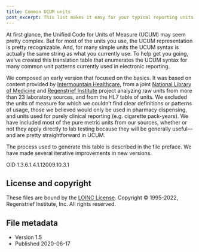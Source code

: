 ```yaml
---
title: Common UCUM units
post_excerpt: This list makes it easy for your typical reporting units of measure.
---
```


At first glance, the Unified Code for Units of Measure (UCUM) may seem pretty complex. But for most of the units you use, the UCUM representation is pretty recognizable. And, for many simple units the UCUM syntax is actually the same string as what you currently use. To help get you going, we’ve created this translation table that enumerates the UCUM syntax for many common unit patterns currently used in electronic reporting.

We composed an early version that focused on the basics. It was based on content provided by [Intermountain Healthcare](http://intermountainhealthcare.org/), from a joint [National Library of Medicine](http://www.lhncbc.nlm.nih.gov/) and [Regenstrief Institute](http://regenstrief.org/) project analyzing raw units from more than 23 laboratory sources, and from the HL7 table of units. We excluded the units of measure for which we couldn’t find clear definitions or patterns of usage, those we believed would only be used in pharmacy dispensing, and units used for purely clinical reporting (e.g. cigarette pack-years). We have included most of the pure metric units from our sources, whether or not they apply directly to lab testing because they will be generally useful—and are pretty straightforward in UCUM.

The process used to generate this table is described in the file preface. We have made several iterative improvements in new versions.

OID 1.3.6.1.4.1.12009.10.3.1

## License and copyright

These files are bound by the [LOINC License](https://loinc.org/license). Copyright © 1995-2022, Regenstrief Institute, Inc. All rights
reserved.

## File metadata

  - Version 1.5
  - Published 2020-06-17
